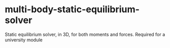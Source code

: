 # multi-body-static-equilibrium-solver
Static equilibrium solver, in 3D, for both moments and forces. Required for a university module
